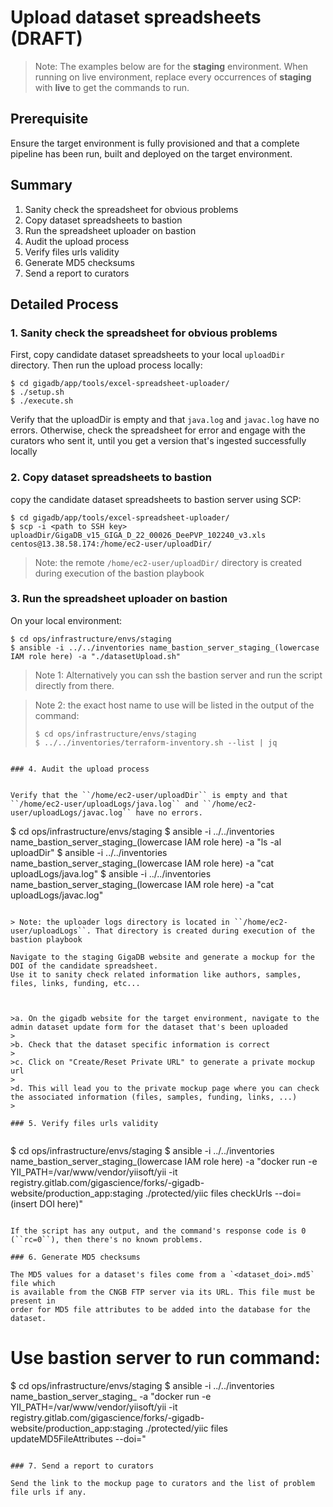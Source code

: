 # Upload dataset spreadsheets (DRAFT)

>Note: The examples below are for the **staging** environment. 
> When running on live environment, replace every occurrences of **staging** with **live** to get the commands to run.

## Prerequisite

Ensure the target environment is fully provisioned and that a complete pipeline has been run, built and deployed on the target environment.

## Summary

1. Sanity check the spreadsheet for obvious problems
2. Copy dataset spreadsheets to bastion
3. Run the spreadsheet uploader on bastion
4. Audit the upload process
5. Verify files urls validity
6. Generate MD5 checksums
7. Send a report to curators

## Detailed Process

### 1. Sanity check the spreadsheet for obvious problems

First, copy candidate dataset spreadsheets to your local ``uploadDir`` directory.
Then run the upload process locally:

```
$ cd gigadb/app/tools/excel-spreadsheet-uploader/
$ ./setup.sh
$ ./execute.sh
```

Verify that the uploadDir is empty and that ``java.log`` and ``javac.log`` have no errors.
Otherwise, check the spreadsheet for error and engage with the curators who sent it, until you get a version that's ingested successfully locally

### 2. Copy dataset spreadsheets to bastion


copy the candidate dataset spreadsheets to bastion server using SCP:

```
$ cd gigadb/app/tools/excel-spreadsheet-uploader/
$ scp -i <path to SSH key> uploadDir/GigaDB_v15_GIGA_D_22_00026_DeePVP_102240_v3.xls centos@13.38.58.174:/home/ec2-user/uploadDir/
```

>Note: the remote ``/home/ec2-user/uploadDir/`` directory is created during execution of the bastion playbook


### 3. Run the spreadsheet uploader on bastion

On your local environment:

```
$ cd ops/infrastructure/envs/staging
$ ansible -i ../../inventories name_bastion_server_staging_(lowercase IAM role here) -a "./datasetUpload.sh"
```

>Note 1: Alternatively you can ssh the bastion server and run the script directly from there.

>Note 2: the exact host name to use will be listed in the output of the command:
> ```
> $ cd ops/infrastructure/envs/staging
> $ ../../inventories/terraform-inventory.sh --list | jq
```

### 4. Audit the upload process


Verify that the ``/home/ec2-user/uploadDir`` is empty and that ``/home/ec2-user/uploadLogs/java.log`` and ``/home/ec2-user/uploadLogs/javac.log`` have no errors.

```
$ cd ops/infrastructure/envs/staging
$ ansible -i ../../inventories name_bastion_server_staging_(lowercase IAM role here) -a "ls -al uploadDir"
$ ansible -i ../../inventories name_bastion_server_staging_(lowercase IAM role here) -a "cat uploadLogs/java.log"
$ ansible -i ../../inventories name_bastion_server_staging_(lowercase IAM role here) -a "cat uploadLogs/javac.log"
```

> Note: the uploader logs directory is located in ``/home/ec2-user/uploadLogs``. That directory is created during execution of the bastion playbook

Navigate to the staging GigaDB website and generate a mockup for the DOI of the candidate spreadsheet.
Use it to sanity check related information like authors, samples, files, links, funding, etc...



>a. On the gigadb website for the target environment, navigate to the admin dataset update form for the dataset that's been uploaded
> 
>b. Check that the dataset specific information is correct
> 
>c. Click on "Create/Reset Private URL" to generate a private mockup url
> 
>d. This will lead you to the private mockup page where you can check the associated information (files, samples, funding, links, ...)
> 

### 5. Verify files urls validity


```
$ cd ops/infrastructure/envs/staging
$ ansible -i ../../inventories name_bastion_server_staging_(lowercase IAM role here) -a "docker run -e YII_PATH=/var/www/vendor/yiisoft/yii -it registry.gitlab.com/gigascience/forks/<your project prefix>-gigadb-website/production_app:staging ./protected/yiic files checkUrls --doi=(insert DOI here)"

```

If the script has any output, and the command's response code is 0 (``rc=0``), then there's no known problems.

### 6. Generate MD5 checksums

The MD5 values for a dataset's files come from a `<dataset_doi>.md5` file which 
is available from the CNGB FTP server via its URL. This file must be present in 
order for MD5 file attributes to be added into the database for the dataset.
```
# Use bastion server to run command:
$ cd ops/infrastructure/envs/staging
$ ansible -i ../../inventories name_bastion_server_staging_<lowercase IAM role here> -a "docker run -e YII_PATH=/var/www/vendor/yiisoft/yii -it registry.gitlab.com/gigascience/forks/<your project prefix>-gigadb-website/production_app:staging ./protected/yiic files updateMD5FileAttributes --doi=<insert DOI here>"
```

### 7. Send a report to curators

Send the link to the mockup page to curators and the list of problem file urls if any.